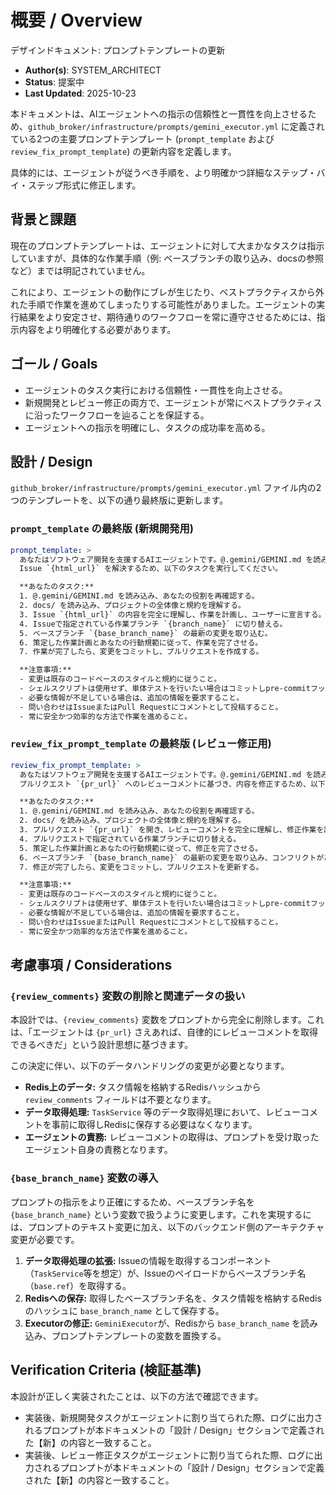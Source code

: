 # 概要 / Overview
デザインドキュメント: プロンプトテンプレートの更新

- **Author(s)**: SYSTEM_ARCHITECT
- **Status**: 提案中
- **Last Updated**: 2025-10-23

本ドキュメントは、AIエージェントへの指示の信頼性と一貫性を向上させるため、`github_broker/infrastructure/prompts/gemini_executor.yml` に定義されている2つの主要プロンプトテンプレート (`prompt_template` および `review_fix_prompt_template`) の更新内容を定義します。

具体的には、エージェントが従うべき手順を、より明確かつ詳細なステップ・バイ・ステップ形式に修正します。

## 背景と課題

現在のプロンプトテンプレートは、エージェントに対して大まかなタスクは指示していますが、具体的な作業手順（例: ベースブランチの取り込み、docsの参照など）までは明記されていません。

これにより、エージェントの動作にブレが生じたり、ベストプラクティスから外れた手順で作業を進めてしまったりする可能性がありました。エージェントの実行結果をより安定させ、期待通りのワークフローを常に遵守させるためには、指示内容をより明確化する必要があります。

## ゴール / Goals

- エージェントのタスク実行における信頼性・一貫性を向上させる。
- 新規開発とレビュー修正の両方で、エージェントが常にベストプラクティスに沿ったワークフローを辿ることを保証する。
- エージェントへの指示を明確にし、タスクの成功率を高める。

## 設計 / Design

`github_broker/infrastructure/prompts/gemini_executor.yml` ファイル内の2つのテンプレートを、以下の通り最終版に更新します。

### `prompt_template` の最終版 (新規開発用)

```yaml
prompt_template: >
  あなたはソフトウェア開発を支援するAIエージェントです。@.gemini/GEMINI.md を読み込み、役割と責務を完全に理解してください。
  Issue `{html_url}` を解決するため、以下のタスクを実行してください。

  **あなたのタスク:**
  1. @.gemini/GEMINI.md を読み込み、あなたの役割を再確認する。
  2. docs/ を読み込み、プロジェクトの全体像と規約を理解する。
  3. Issue `{html_url}` の内容を完全に理解し、作業を計画し、ユーザーに宣言する。
  4. Issueで指定されている作業ブランチ `{branch_name}` に切り替える。
  5. ベースブランチ `{base_branch_name}` の最新の変更を取り込む。
  6. 策定した作業計画とあなたの行動規範に従って、作業を完了させる。
  7. 作業が完了したら、変更をコミットし、プルリクエストを作成する。

  **注意事項:**
  - 変更は既存のコードベースのスタイルと規約に従うこと。
  - シェルスクリプトは使用せず、単体テストを行いたい場合はコミットしpre-commitフックを利用すること。
  - 必要な情報が不足している場合は、追加の情報を要求すること。
  - 問い合わせはIssueまたはPull Requestにコメントとして投稿すること。
  - 常に安全かつ効率的な方法で作業を進めること。
```

### `review_fix_prompt_template` の最終版 (レビュー修正用)

```yaml
review_fix_prompt_template: >
  あなたはソフトウェア開発を支援するAIエージェントです。@.gemini/GEMINI.md を読み込み、役割と責務を完全に理解してください。
  プルリクエスト `{pr_url}` へのレビューコメントに基づき、内容を修正するため、以下のタスクを実行してください。

  **あなたのタスク:**
  1. @.gemini/GEMINI.md を読み込み、あなたの役割を再確認する。
  2. docs/ を読み込み、プロジェクトの全体像と規約を理解する。
  3. プルリクエスト `{pr_url}` を開き、レビューコメントを完全に理解し、修正作業を計画し、ユーザーに宣言する。
  4. プルリクエストで指定されている作業ブランチに切り替える。
  5. 策定した作業計画とあなたの行動規範に従って、修正を完了させる。
  6. ベースブランチ `{base_branch_name}` の最新の変更を取り込み、コンフリクトがあれば解消する。
  7. 修正が完了したら、変更をコミットし、プルリクエストを更新する。

  **注意事項:**
  - 変更は既存のコードベースのスタイルと規約に従うこと。
  - シェルスクリプトは使用せず、単体テストを行いたい場合はコミットしpre-commitフックを利用すること。
  - 必要な情報が不足している場合は、追加の情報を要求すること。
  - 問い合わせはIssueまたはPull Requestにコメントとして投稿すること。
  - 常に安全かつ効率的な方法で作業を進めること。
```

## 考慮事項 / Considerations

### `{review_comments}` 変数の削除と関連データの扱い

本設計では、`{review_comments}` 変数をプロンプトから完全に削除します。これは、「エージェントは `{pr_url}` さえあれば、自律的にレビューコメントを取得できるべきだ」という設計思想に基づきます。

この決定に伴い、以下のデータハンドリングの変更が必要となります。

-   **Redis上のデータ:** タスク情報を格納するRedisハッシュから `review_comments` フィールドは不要となります。
-   **データ取得処理:** `TaskService` 等のデータ取得処理において、レビューコメントを事前に取得しRedisに保存する必要はなくなります。
-   **エージェントの責務:** レビューコメントの取得は、プロンプトを受け取ったエージェント自身の責務となります。

### `{base_branch_name}` 変数の導入

プロンプトの指示をより正確にするため、ベースブランチ名を `{base_branch_name}` という変数で扱うように変更します。これを実現するには、プロンプトのテキスト変更に加え、以下のバックエンド側のアーキテクチャ変更が必要です。

1.  **データ取得処理の拡張:** Issueの情報を取得するコンポーネント（`TaskService`等を想定）が、Issueのペイロードからベースブランチ名（`base.ref`）を取得する。
2.  **Redisへの保存:** 取得したベースブランチ名を、タスク情報を格納するRedisのハッシュに `base_branch_name` として保存する。
3.  **Executorの修正:** `GeminiExecutor`が、Redisから `base_branch_name` を読み込み、プロンプトテンプレートの変数を置換する。

## Verification Criteria (検証基準)

本設計が正しく実装されたことは、以下の方法で確認できます。

- 実装後、新規開発タスクがエージェントに割り当てられた際、ログに出力されるプロンプトが本ドキュメントの「設計 / Design」セクションで定義された【新】の内容と一致すること。
- 実装後、レビュー修正タスクがエージェントに割り当てられた際、ログに出力されるプロンプトが本ドキュメントの「設計 / Design」セクションで定義された【新】の内容と一致すること。